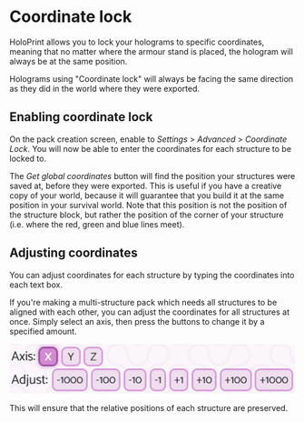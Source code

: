 # Coordinate lock
HoloPrint allows you to lock your holograms to specific coordinates, meaning that no matter where the armour stand is placed, the hologram will always be at the same position.

Holograms using "Coordinate lock" will always be facing the same direction as they did in the world where they were exported.

## Enabling coordinate lock
On the pack creation screen, enable to _Settings_ > _Advanced_ > _Coordinate Lock_. You will now be able to enter the coordinates for each structure to be locked to.

The _Get global coordinates_ button will find the position your structures were saved at, before they were exported. This is useful if you have a creative copy of your world, because it will guarantee that you build it at the same position in your survival world. Note that this position is not the position of the structure block, but rather the position of the corner of your structure (i.e. where the red, green and blue lines meet).

## Adjusting coordinates
You can adjust coordinates for each structure by typing the coordinates into each text box.

If you're making a multi-structure pack which needs all structures to be aligned with each other, you can adjust the coordinates for all structures at once. Simply select an axis, then press the buttons to change it by a specified amount.

![Coordinate adjustment options](/assets/coordinateLockCoordsAdjustment.png)

This will ensure that the relative positions of each structure are preserved.